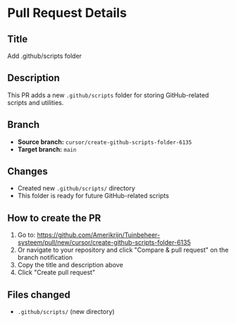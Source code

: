 # Pull Request Details

## Title
Add .github/scripts folder

## Description
This PR adds a new `.github/scripts` folder for storing GitHub-related scripts and utilities.

## Branch
- **Source branch:** `cursor/create-github-scripts-folder-6135`
- **Target branch:** `main`

## Changes
- Created new `.github/scripts/` directory
- This folder is ready for future GitHub-related scripts

## How to create the PR
1. Go to: https://github.com/Amerikrijn/Tuinbeheer-systeem/pull/new/cursor/create-github-scripts-folder-6135
2. Or navigate to your repository and click "Compare & pull request" on the branch notification
3. Copy the title and description above
4. Click "Create pull request"

## Files changed
- `.github/scripts/` (new directory)